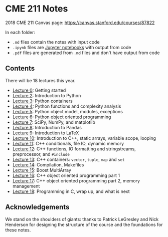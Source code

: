 # CME 211 Notes

2018 CME 211 Canvas page: <https://canvas.stanford.edu/courses/87822>

In each folder:

* `.md` files contain the notes with input code
* `.ipynb` files are [Jupyter notebooks][jupyter] with output from code
* `.pdf` files are generated from `.md` files and don't have output from code

[jupyter]: http://jupyter.org/

## Contents
There will be 18 lectures this year.

* [Lecture  0](lecture-00/): Getting started
* [Lecture  2](lecture-02/): Introduction to Python
* [Lecture  3](lecture-03/): Python containers
* [Lecture  4](lecture-04/): Python functions and complexity analysis
* [Lecture  5](lecture-05/): Python object model, modules, exceptions
* [Lecture  6](lecture-06/): Python object oriented programming
* [Lecture  7](lecture-07/): SciPy, NumPy, and matplotlib
* [Lecture  8](lecture-08/): Introduction to Pandas
* [Lecture  9](lecture-09/): Introduction to LaTeX
* [Lecture 10](lecture-10/): Introduction to C++, static arrays, variable scope, looping
* [Lecture 11](lecture-11/): C++ conditionals, file IO, dynamic memory
* [Lecture 12](lecture-12/): C++ functions, IO formatting and stringstreams, preprocessor, and     `#include`
* [Lecture 13](lecture-13/): C++ containers: `vector`, `tuple`, `map` and `set`
* [Lecture 14](lecture-14/): Compilation, Makefiles
* [Lecture 15](lecture-15/): Boost MultiArray
* [Lecture 16](lecture-16/): C++ object oriented programming part 1
* [Lecture 17](lecture-17/): C++ object oriented programming part 2, memory management
* [Lecture 18](lecture-18/): Programming in C, wrap up, and what is next

## Acknowledgements
We stand on the shoulders of giants: thanks to Patrick LeGresley and Nick Henderson for designing the structure of the course and the foundations for these notes.
